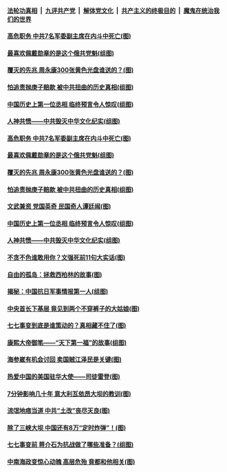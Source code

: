 

####  [法轮功真相](../../../../basic/blob/master/README.md?t=07100531) &nbsp;|&nbsp; [九评共产党](../../../../9ping.md/blob/master/README.md?t=07100531) &nbsp;|&nbsp; [解体党文化](../../../../jtdwh.md/blob/master/README.md?t=07100531)  &nbsp;|&nbsp; [共产主义的终极目的](../../../../gczydzjmd.md/blob/master/README.md?t=07100531) &nbsp;|&nbsp; [魔鬼在统治我们的世界](../../../../mgztzwmdsj.md/blob/master/README.md?t=07100531) 

#### [高危职务 中共7名军委副主席在内斗中死亡(图)](../pages/p6/937966.md?t=07100531) 

#### [最喜欢佩戴勋章的是这个俄共党魁(组图)](../pages/p6/938666.md?t=07100531) 

#### [覆灭的先兆 周永康300张黄色光盘谁送的？(图)](../pages/p6/938537.md?t=07100531) 

#### [怕追责抛庚子赔款 被中共扭曲的历史真相(组图)](../pages/p6/938779.md?t=07100531) 

#### [中国历史上第一位丞相 临终预言令人惊叹(组图)](../pages/p6/938665.md?t=07100531) 

#### [人神共愤——中共毁灭中华文化纪实(组图)](../pages/p6/938791.md?t=07100531) 

#### [高危职务 中共7名军委副主席在内斗中死亡(图)](../pages/p6/937966.md?t=07100531) 

#### [最喜欢佩戴勋章的是这个俄共党魁(组图)](../pages/p6/938666.md?t=07100531) 

#### [覆灭的先兆 周永康300张黄色光盘谁送的？(图)](../pages/p6/938537.md?t=07100531) 

#### [怕追责抛庚子赔款 被中共扭曲的历史真相(组图)](../pages/p6/938779.md?t=07100531) 

#### [文武兼资 党国英奇 民国奇人谭廷闿(图)](../pages/p6/938512.md?t=07100531) 

#### [中国历史上第一位丞相 临终预言令人惊叹(组图)](../pages/p6/938665.md?t=07100531) 

#### [人神共愤——中共毁灭中华文化纪实(组图)](../pages/p6/938791.md?t=07100531) 

#### [不贪不色谁敢用你？文强死前11句大实话(图)](../pages/p6/938533.md?t=07100531) 

#### [自由的孤岛：拯救西柏林的故事(图)](../pages/p6/938683.md?t=07100531) 

#### [揭秘：中国抗日军事情报第一人(组图)](../pages/p6/938662.md?t=07100531) 

#### [中央首长下基层 竟见到两个不穿裤子的大姑娘(图)](../pages/p6/937961.md?t=07100531) 

#### [七七事变到底是谁策动的？真相藏不住了(图)](../pages/p6/918522.md?t=07100531) 

#### [康熙大帝御笔——“天下第一福”的故事(组图)](../pages/p6/938350.md?t=07100531) 

#### [海参崴有机会讨回 卖国贼江泽民是关键(图)](../pages/p6/938782.md?t=07100531) 

#### [热爱中国的美国驻华大使——司徒雷登(图)](../pages/p6/934961.md?t=07100531) 

#### [7分钟影响几十年 意大利瓦依昂大坝的教训(图)](../pages/p6/937542.md?t=07100531) 

#### [流氓地痞当道 中共“土改”丧尽天良(图)](../pages/p6/937896.md?t=07100531) 

#### [除了三峡大坝 中国还有8万“定时炸弹”！(图)](../pages/p6/937540.md?t=07100531) 

#### [七七事变前 蒋介石为抗战做了哪些准备？(组图)](../pages/p6/938219.md?t=07100531) 

#### [中南海政变惊心动魄 高层危殆 竟都和他相关(图)](../pages/p6/937814.md?t=07100531) 

